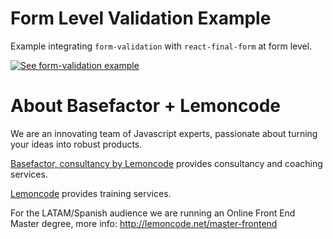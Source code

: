 # Form Level Validation Example

Example integrating `form-validation` with `react-final-form` at form level.

[![See form-validation example](https://codesandbox.io/static/img/play-codesandbox.svg)](https://codesandbox.io/s/github/lemoncode/form-validation/tree/master/examples/js/form?fontsize=14)


# About Basefactor + Lemoncode

We are an innovating team of Javascript experts, passionate about turning your ideas into robust products.

[Basefactor, consultancy by Lemoncode](http://www.basefactor.com) provides consultancy and coaching services.

[Lemoncode](http://lemoncode.net/services/en/#en-home) provides training services.

For the LATAM/Spanish audience we are running an Online Front End Master degree, more info: http://lemoncode.net/master-frontend
